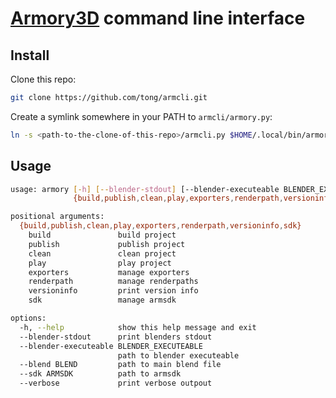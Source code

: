 # [Armory3D](https://armory3d.org/) command line interface

## Install

Clone this repo:
```sh
git clone https://github.com/tong/armcli.git
```

Create a symlink somewhere in your PATH to `armcli/armory.py`:
```sh
ln -s <path-to-the-clone-of-this-repo>/armcli.py $HOME/.local/bin/armory
```


## Usage
```sh
usage: armory [-h] [--blender-stdout] [--blender-executeable BLENDER_EXECUTEABLE] [--blend BLEND] [--sdk ARMSDK] [--verbose]
              {build,publish,clean,play,exporters,renderpath,versioninfo,sdk} ...

positional arguments:
  {build,publish,clean,play,exporters,renderpath,versioninfo,sdk}
    build               build project
    publish             publish project
    clean               clean project
    play                play project
    exporters           manage exporters
    renderpath          manage renderpaths
    versioninfo         print version info
    sdk                 manage armsdk

options:
  -h, --help            show this help message and exit
  --blender-stdout      print blenders stdout
  --blender-executeable BLENDER_EXECUTEABLE
                        path to blender executeable
  --blend BLEND         path to main blend file
  --sdk ARMSDK          path to armsdk
  --verbose             print verbose outpout
```

